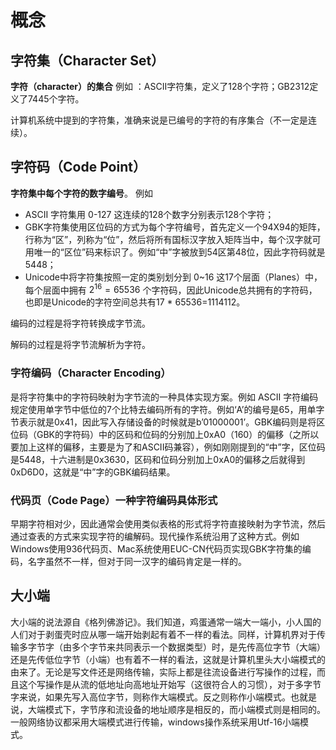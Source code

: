 # 概念

## 字符集（Character Set）

**字符（character）的集合**
例如 ：ASCII字符集，定义了128个字符；GB2312定义了7445个字符。

计算机系统中提到的字符集，准确来说是已编号的字符的有序集合（不一定是连续）。

## 字符码（Code Point）

**字符集中每个字符的数字编号**。
例如 
- ASCII 字符集用 0-127 这连续的128个数字分别表示128个字符；
- GBK字符集使用区位码的方式为每个字符编号，首先定义一个94X94的矩阵，行称为“区”，列称为“位”，然后将所有国标汉字放入矩阵当中，每个汉字就可用唯一的“区位”码来标识了。例如“中”字被放到54区第48位，因此字符码就是5448；
- Unicode中将字符集按照一定的类别划分到 0~16 这17个层面（Planes）中，每个层面中拥有  $2^16=65536$ 个字符码，因此Unicode总共拥有的字符码，也即是Unicode的字符空间总共有17 * 65536=1114112。

编码的过程是将字符转换成字节流。

解码的过程是将字节流解析为字符。

### 字符编码（Character Encoding）

是将字符集中的字符码映射为字节流的一种具体实现方案。例如 ASCII 字符编码规定使用单字节中低位的7个比特去编码所有的字符。例如‘A’的编号是65，用单字节表示就是0x41，因此写入存储设备的时候就是b’01000001’。GBK编码则是将区位码（GBK的字符码）中的区码和位码的分别加上0xA0（160）的偏移（之所以要加上这样的偏移，主要是为了和ASCII码兼容），例如刚刚提到的“中”字，区位码是5448，十六进制是0x3630，区码和位码分别加上0xA0的偏移之后就得到0xD6D0，这就是“中”字的GBK编码结果。

### 代码页（Code Page）一种字符编码具体形式

早期字符相对少，因此通常会使用类似表格的形式将字符直接映射为字节流，然后通过查表的方式来实现字符的编解码。现代操作系统沿用了这种方式。例如Windows使用936代码页、Mac系统使用EUC-CN代码页实现GBK字符集的编码，名字虽然不一样，但对于同一汉字的编码肯定是一样的。

## 大小端

大小端的说法源自《格列佛游记》。我们知道，鸡蛋通常一端大一端小，小人国的人们对于剥蛋壳时应从哪一端开始剥起有着不一样的看法。同样，计算机界对于传输多字节字（由多个字节来共同表示一个数据类型）时，是先传高位字节（大端）还是先传低位字节（小端）也有着不一样的看法，这就是计算机里头大小端模式的由来了。无论是写文件还是网络传输，实际上都是往流设备进行写操作的过程，而且这个写操作是从流的低地址向高地址开始写（这很符合人的习惯），对于多字节字来说，如果先写入高位字节，则称作大端模式。反之则称作小端模式。也就是说，大端模式下，字节序和流设备的地址顺序是相反的，而小端模式则是相同的。一般网络协议都采用大端模式进行传输，windows操作系统采用Utf-16小端模式。